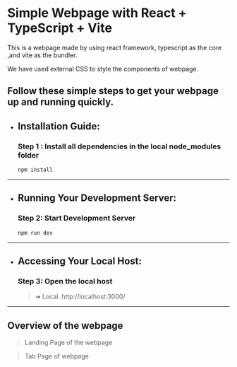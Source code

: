 # Simple Webpage with React + TypeScript + Vite


This is a webpage made by using react framework, typescript as the core ,and vite as the bundler.

We have used external CSS to style the components of webpage.

## Follow these simple steps to get your webpage up and running quickly.



- ## Installation Guide:

  ### Step 1 : Install all dependencies in the local node_modules folder

  ```npm install```

---
- ## Running Your Development Server:

  ### Step 2: Start Development Server

  ```npm run dev```

---
- ## Accessing Your Local Host:

  ### Step 3: Open the local host

  > ➜  Local:   http://localhost:3000/

---


## Overview of the webpage

>Landing Page of the webpage


>Tab Page of webpage